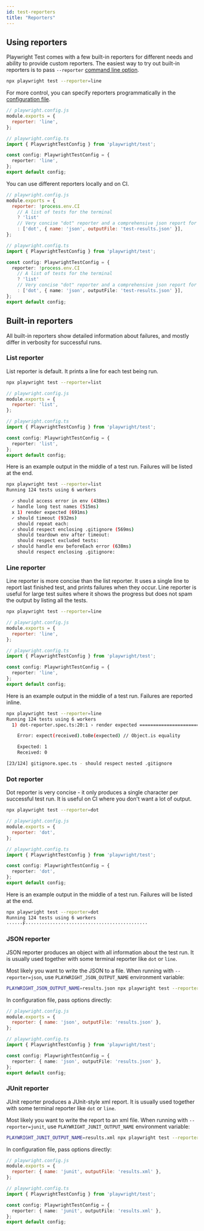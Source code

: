 ```yaml
---
id: test-reporters
title: "Reporters"
---
```


<!-- TOC -->

## Using reporters

Playwright Test comes with a few built-in reporters for different needs and ability to provide custom reporters. The easiest way to try out built-in reporters is to pass `--reporter` [command line option](./cli.md).


```sh
npx playwright test --reporter=line
```

For more control, you can specify reporters programmatically in the [configuration file](./test-configuration.md).

```js
// playwright.config.js
module.exports = {
  reporter: 'line',
};
```

```ts
// playwright.config.ts
import { PlaywrightTestConfig } from 'playwright/test';

const config: PlaywrightTestConfig = {
  reporter: 'line',
};
export default config;
```

You can use different reporters locally and on CI.

```js
// playwright.config.js
module.exports = {
  reporter: !process.env.CI
    // A list of tests for the terminal
    ? 'list'
    // Very concise "dot" reporter and a comprehensive json report for CI
    : ['dot', { name: 'json', outputFile: 'test-results.json' }],
};
```

```ts
// playwright.config.ts
import { PlaywrightTestConfig } from 'playwright/test';

const config: PlaywrightTestConfig = {
  reporter: !process.env.CI
    // A list of tests for the terminal
    ? 'list'
    // Very concise "dot" reporter and a comprehensive json report for CI
    : ['dot', { name: 'json', outputFile: 'test-results.json' }],
};
export default config;
```

## Built-in reporters

All built-in reporters show detailed information about failures, and mostly differ in verbosity for successful runs.

### List reporter

List reporter is default. It prints a line for each test being run.

```sh
npx playwright test --reporter=list
```

```js
// playwright.config.js
module.exports = {
  reporter: 'list',
};
```

```ts
// playwright.config.ts
import { PlaywrightTestConfig } from 'playwright/test';

const config: PlaywrightTestConfig = {
  reporter: 'list',
};
export default config;
```

Here is an example output in the middle of a test run. Failures will be listed at the end.
```sh
npx playwright test --reporter=list
Running 124 tests using 6 workers

  ✓ should access error in env (438ms)
  ✓ handle long test names (515ms)
  x 1) render expected (691ms)
  ✓ should timeout (932ms)
    should repeat each:
  ✓ should respect enclosing .gitignore (569ms)
    should teardown env after timeout:
    should respect excluded tests:
  ✓ should handle env beforeEach error (638ms)
    should respect enclosing .gitignore:
```

### Line reporter

Line reporter is more concise than the list reporter. It uses a single line to report last finished test, and prints failures when they occur. Line reporter is useful for large test suites where it shows the progress but does not spam the output by listing all the tests.

```sh
npx playwright test --reporter=line
```

```js
// playwright.config.js
module.exports = {
  reporter: 'line',
};
```

```ts
// playwright.config.ts
import { PlaywrightTestConfig } from 'playwright/test';

const config: PlaywrightTestConfig = {
  reporter: 'line',
};
export default config;
```

Here is an example output in the middle of a test run. Failures are reported inline.
```sh
npx playwright test --reporter=line
Running 124 tests using 6 workers
  1) dot-reporter.spec.ts:20:1 › render expected ===================================================

    Error: expect(received).toBe(expected) // Object.is equality

    Expected: 1
    Received: 0

[23/124] gitignore.spec.ts - should respect nested .gitignore
```

### Dot reporter

Dot reporter is very concise - it only produces a single character per successful test run. It is useful on CI where you don't want a lot of output.

```sh
npx playwright test --reporter=dot
```

```js
// playwright.config.js
module.exports = {
  reporter: 'dot',
};
```

```ts
// playwright.config.ts
import { PlaywrightTestConfig } from 'playwright/test';

const config: PlaywrightTestConfig = {
  reporter: 'dot',
};
export default config;
```

Here is an example output in the middle of a test run. Failures will be listed at the end.
```sh
npx playwright test --reporter=dot
Running 124 tests using 6 workers
······F·············································
```

### JSON reporter

JSON reporter produces an object with all information about the test run. It is usually used together with some terminal reporter like `dot` or `line`.

Most likely you want to write the JSON to a file. When running with `--reporter=json`, use `PLAYWRIGHT_JSON_OUTPUT_NAME` environment variable:
```sh
PLAYWRIGHT_JSON_OUTPUT_NAME=results.json npx playwright test --reporter=json,dot
```

In configuration file, pass options directly:
```js
// playwright.config.js
module.exports = {
  reporter: { name: 'json', outputFile: 'results.json' },
};
```

```ts
// playwright.config.ts
import { PlaywrightTestConfig } from 'playwright/test';

const config: PlaywrightTestConfig = {
  reporter: { name: 'json', outputFile: 'results.json' },
};
export default config;
```

### JUnit reporter

JUnit reporter produces a JUnit-style xml report. It is usually used together with some terminal reporter like `dot` or `line`.

Most likely you want to write the report to an xml file. When running with `--reporter=junit`, use `PLAYWRIGHT_JUNIT_OUTPUT_NAME` environment variable:
```sh
PLAYWRIGHT_JUNIT_OUTPUT_NAME=results.xml npx playwright test --reporter=junit,line
```

In configuration file, pass options directly:
```js
// playwright.config.js
module.exports = {
  reporter: { name: 'junit', outputFile: 'results.xml' },
};
```

```ts
// playwright.config.ts
import { PlaywrightTestConfig } from 'playwright/test';

const config: PlaywrightTestConfig = {
  reporter: { name: 'junit', outputFile: 'results.xml' },
};
export default config;
```
